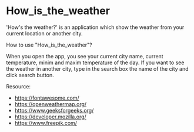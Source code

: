 # How_is_the_weather

 'How's the weather?' is an application which show the weather from your current location or another city.

How to use "How_is_the_weather"?

 When you open the app, you see your current city name, current temperature, minim and maxim temperature of the day.
 If you want to see the weather in another city, type in the search box the name of the city and click search button. 


 Resource: 
 - https://fontawesome.com/
 - https://openweathermap.org/
 - https://www.geeksforgeeks.org/
 - https://developer.mozilla.org/
 - https://www.freepik.com/
